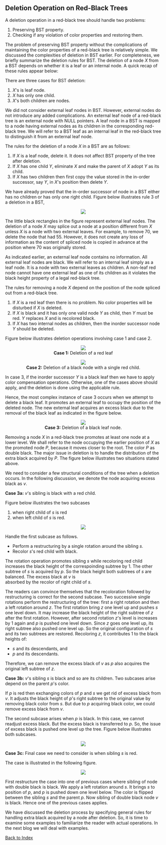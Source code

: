 ## Deletion Operation on Red-Black Trees

A deletion operation in a red-black tree should handle two problems: 

1. Preserving BST property.
2. Checking if any violation of color properties and restoring them.

The problem of preserving BST property without the complications of maintaining the color properties of a red-black tree is relatively simple. We 
discussed the complexities of deletion in BST earlier. For completeness, we briefly summarize the deletion rules for BST.  The deletion of a node 
<i>X</i> from a BST depends on whether it is a leaf or an internal node. A quick recap of these rules  appear below: 

There are three cases for BST deletion:

1. <i>X</i>'s is leaf node. 
2. <i>X</i> has only one child.
3. <i>X</i>'s both children are nodes. 

We did not consider external leaf nodes in BST. However, external nodes do not introduce any added complications. An external leaf node of a red-black
tree is an external node with NULL pointers. A leaf node in a BST is mapped to a node having external nodes as its children in the corresponding 
red-black tree. We will refer to a BST leaf as an internal leaf in the red-black tree to distinguish it from an external leaf node.  

The rules for the deletion of a node <i>X</i> in a BST are as follows:

1. If <i>X</i> is a leaf node, delete it. It does not affect BST property of the tree after deletion. 
2. If <i>X</i> has one child <i>Y</i>, eliminate <i>X</i> and make the parent of <i>X</i> adopt <i>Y</i> as its child. 
3. If <i>X</i> has two children then first copy the value stored in the in-order successor, say <i>Y</i>, in <i>X</i>'s position then delete <i>Y</i>.

We have already proved that the in-order successor of node in a BST either has  no children or has only one right child. Figure below illustrates rule
3 of a deletion in a BST, 

<p style="text-align:center;"><img src="../images/deletionBST.jpg"></p>

The little black rectangles in the figure represent external leaf nodes. The deletion of a node <i>X</i> may splice out 
a node at a position different from <i>X</i> unless <i>X</i> is a node with two external leaves. For example,  to remove 70, we delete the
node that had 55. However, it does not create any loss of information as the content of spliced node is copied in advance at the position where 70 was 
originally stored. 

As indicated earlier, an external leaf node contains no information. All external leaf nodes are black. We will refer to an internal leaf 
simply as a leaf node. It is a node with two external leaves as children. A non-leaf red node cannot have one external leaf as one of its children as it 
violates the black height property of a legal red-black tree.

The rules for removing a node <i>X</i>  depend on the position of the node spliced out from a red-black tree.

1. If <i>X</i> is a red leaf then there is no problem. No color properties will be disturbed if <i>X</i> is deleted.
2. If <i>X</i> is black and it has only one valid node <i>Y</i> as child, then <i>Y</i> must be red. <i>Y</i> replaces <i>X</i> and is recolored black.
3. If <i>X</i> has two internal nodes as children, then the inorder successor node <i>Y</i> should be deleted. 


   
Figure below illustrates deletion operations involving case 1 and case 2. 

<p style="text-align:center;"><img src="../images/rbt_redLeafDeletion.jpg">
<br><b> Case 1:</b> Deletion of a red leaf
</p>
<p style="text-align:center;"><img src="../images/rbt_black-RedDeletion.jpg">
   <br> <b>Case 2:</b> Deletion of a black node with a single red child.
</p>
In case 3, if the inorder successor <i>Y</i> is a black leaf then we have to apply color compensation operations. 
Otherwise, one of the cases above should apply, and the deletion is done using the applicable rule.

Hence, the most complex instance of case 3 occurs when we attempt to delete a black leaf.  It promotes an external leaf to 
occupy the position of the deleted node. The new external leaf acquires an excess black due to the removal of the black leaf 
as indicated in the figure below.

<p style="text-align:center;"><img src="../images/rbt_blackDeletion.jpg">
   <br> <b>Case 3:</b> Deletion of a black leaf node.
</p>
Removing a node <i>X</i> in a red-black tree promotes at least one node at a lower level. We shall refer to the node occupying the earlier 
position of <i>X</i> as the promoted node <i>P</i>, because it moves closer to the root. The color <i>P</i> as double black. The major issue in deletion
is to handle the distribution of the extra black acquired by <i>P</i>. The figure below illustrates two situations stated above. 


We need to consider a few structural conditions of the tree when a deletion occurs. In the following discussion, we denote the node acquiring excess 
black as <i>v</i>. 

<strong>Case 3a:</strong> <i>v</i>'s sibling is black with a red child. 

Figure below illustrates the two subcases 
1. when right child of <i>s</i> is red  
2. when left child of <i>s</i> is red.

<p style="text-align:center;"><img src="../images/case1aDeletion.jpg"></p>

Handle the first subcase as follows. 

- Perform a restructuring by a single rotation around the sibling <i>s</i>.
- Recolor <i>s</i>'s red child with black. 

The rotation operation promotes sibling <i>s</i> while recoloring red child increases the black height of the correspoinding subtree by 1. The other 
subtree of <i>s</i> is acquired by <i>p</i>. So the black height both subtrees of <i>s</i> are balanced. The excess black at <i>v</i> is  
absorbed by the recolor of right child of <i>s</i>.  

The readers can convince themselves that the recoloration followed by restructuring is correct for the second subcase. Two successive single rotations 
perform the restructuring of the tree: first a right rotation and then a left rotation around <i>z</i>. The first
rotation bring <i>z</i> one level up and pushes <i>s</i> one level down. It may increase the black height of the right subtree of <i>z</i>
after the first rotation. However, after second rotation <i>z</i>'s level is increases by 1 again and <i>p</i> is pushed one level
down. Since <i>z</i> goes one level up, its right subtree also pushed one level up. So the original configuration of <i>s</i> and its
two subtrees are restored.  Recoloring <i>z</i>, it contributes 1 to the black heights of:

- <i>s</i> and its descendants, and
- <i>p</i> and its descendants.

Therefore, we can remove the excess black of <i>v</i> as <i>p</i> also acquires the original left subtree of <i>z</i>.

<strong>Case 3b:</strong> <i>v</i>'s sibling <i>s</i> is black and so are its children.
Two subcases arise depend on the parent <i>p</i>'s color. 

If <i>p</i> is red then exchanging colors of 
<i>p</i> and <i>s</i> we get rid of excess black from <i>v</i>. It adjusts the black height of <i>p</i>'s right subtree to the original
value by removing black color from <i>s</i>. But due to <i>p</i> acquiring black color, we could remove excess black from <i>v</i>. 

The second subcase arises when <i>p</i> is black. In this case, we cannot readjust excess black. But the excess black is transferred 
to <i>p</i>. So, the issue of excess black is pushed one level up the tree.  Figure below illustrates both subcases.

<p style="text-align:center;"><img src="../images/case2Deletion.jpg"></p>

<strong>Case 3c:</strong> Final case we need to consider is when sibling <i>s</i> is red.

The case is illustrated in the following figure.

<p style="text-align:center;"><img src="../images/case3Deletion.jpg"></p>

First restructure the case into one of previous cases where sibling of node with double black is black. We apply a left 
rotation around <i>s</i>. It brings <i>s</i> to position of <i>p</i>, and <i>p</i> is pushed down one level below. The 
color is flipped between the sibling <i>s</i> and the parent <i>p</i>. Now sibling of double black node <i>v</i> is black. 
Hence one of the previous cases applies.

We have discussed the deletion process by specifying general rules for handling extra black acquired by a node 
after deletion. So, it is time to examine some examples to familiarize the reader with actual operations. In the next blog
we will deal with examples.

[Back to Index](../index.md)
